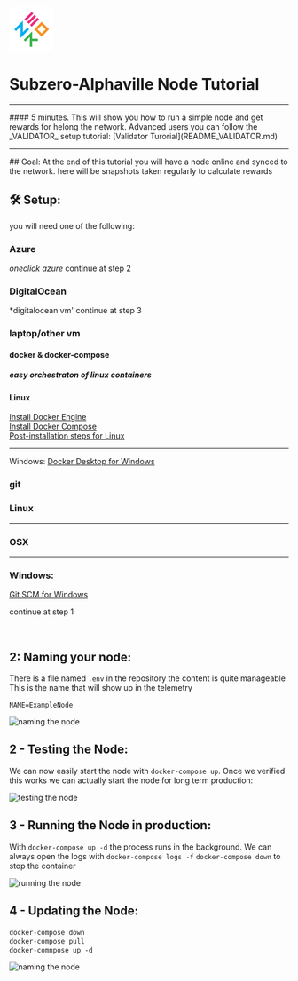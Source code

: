 ![logo zero.io](images/zerologo.png)
# Subzero-Alphaville Node Tutorial
<hr>
#### 5 minutes.
This will show you how to run a simple node and get rewards for helong the network.
Advanced users you can follow the _VALIDATOR_ setup tutorial: [Validator Turorial](README_VALIDATOR.md)
<br/>
<hr>
## Goal:
At the end of this tutorial you will have a node online and synced to the network.
here will be snapshots taken regularly to calculate rewards


## 🛠️ Setup:
you will need one of the following:

### Azure
*oneclick azure*
continue at step 2

### DigitalOcean
*digitalocean vm'
continue at step 3

### laptop/other vm

#### docker & docker-compose
##### easy orchestraton of linux containers

#### Linux
<a href="https://docs.docker.com/engine/install/ubuntu/">Install Docker Engine</a>
<br/>
<a href ="https://docs.docker.com/compose/install/">Install Docker Compose</a>
<br/>
<a href="https://docs.docker.com/engine/install/linux-postinstall/">Post-installation steps for Linux</a>
<hr>
Windows:
<a href="https://hub.docker.com/editions/community/docker-ce-desktop-windows"> 
Docker Desktop for Windows</a>


### git
<h3>Linux</h3>
<a href="https://git-scm.com/download/linux"></a>
<hr>
<h3>OSX</h3>
<a href="https://git-scm.com/download/mac"></a>
<hr>
<h3>Windows:</h3>
<a href="https://git-scm.com/download/win"> 
Git SCM for Windows</a>


continue at step 1

<br/>

## 2: Naming your node:

There is a file named `.env` in the repository the content is quite manageable
This is the name that will show up in the telemetry

```
NAME=ExampleNode
```

![naming the node](images/naming.png)

## 2 - Testing the Node:

We can now easily start the node with `docker-compose up`.
Once we verified this works we can actually start the node for long term production:

![testing the node](images/testing.png)

## 3 - Running the Node in production:

With `docker-compose up -d` the process runs in the background.
We can always open the logs with `docker-compose logs -f`
`docker-compose down` to stop the container

![running the node](images/running.png)

## 4 - Updating the Node:
```
docker-compose down
docker-compose pull
docker-comnpose up -d
```

![naming the node](images/updating.png)
